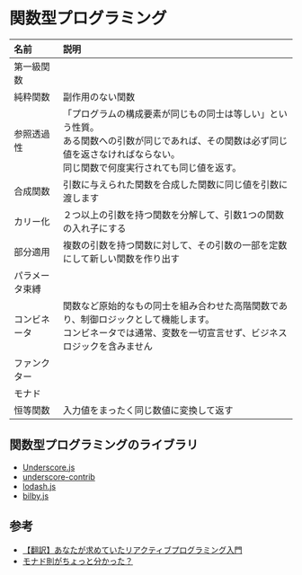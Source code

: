 # 関数型プログラミング

|名前|説明|
|:-|:-|
|第一級関数||
|純粋関数|副作用のない関数|
|参照透過性|「プログラムの構成要素が同じもの同士は等しい」という性質。<br>ある関数への引数が同じであれば、その関数は必ず同じ値を返さなければならない。<br>同じ関数で何度実行されても同じ値を返す。|
|合成関数|引数に与えられた関数を合成した関数に同じ値を引数に渡します|
|カリー化|２つ以上の引数を持つ関数を分解して、引数1つの関数の入れ子にする|
|部分適用|複数の引数を持つ関数に対して、その引数の一部を定数にして新しい関数を作り出す|
|パラメータ束縛||
|コンビネータ|関数など原始的なもの同士を組み合わせた高階関数であり、制御ロジックとして機能します。<br>コンビネータでは通常、変数を一切宣言せず、ビジネスロジックを含みません|
|ファンクター||
|モナド||
|恒等関数|入力値をまったく同じ数値に変換して返す|

## 関数型プログラミングのライブラリ
- [Underscore.js](http://underscorejs.org/)
- [underscore-contrib](https://github.com/documentcloud/underscore-contrib)
- [lodash.js](https://lodash.com/)
- [bilby.js](https://github.com/puffnfresh/bilby.js)

## 参考
- [【翻訳】あなたが求めていたリアクティブプログラミング入門](http://ninjinkun.hatenablog.com/entry/introrxja)
- [モナド則がちょっと分かった？](https://qiita.com/7shi/items/547b6137d7a3c482fe68)
